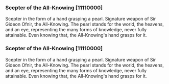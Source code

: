 ### Scepter of the All-Knowing [11110000]

Scepter in the form of a hand grasping a pearl. Signature weapon of Sir Gideon Ofnir, the All-Knowing. The pearl stands for the world, the heavens, and an eye, representing the many forms of knowledge, never fully attainable. Even knowing that, the All-Knowing's hand grasps for it.### Scepter of the All-Knowing [11110000]

Scepter in the form of a hand grasping a pearl. Signature weapon of Sir Gideon Ofnir, the All-Knowing. The pearl stands for the world, the heavens, and an eye, representing the many forms of knowledge, never fully attainable. Even knowing that, the All-Knowing's hand grasps for it.